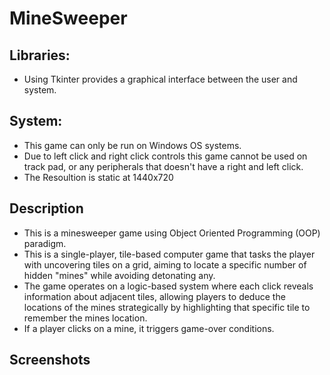 # MineSweeper

## Libraries:
- Using Tkinter provides a graphical interface between the user and system.
## System:
- This game can only be run on Windows OS systems.
- Due to left click and right click controls this game cannot be used on track pad, or any peripherals that doesn't have a right and left click.
- The Resoultion is static at 1440x720

## Description
- This is a minesweeper game using Object Oriented Programming (OOP) paradigm.
- This is a single-player, tile-based computer game that tasks the player with uncovering tiles on a grid, aiming to locate a specific number of hidden "mines" while avoiding detonating any. 
- The game operates on a logic-based system where each click reveals information about adjacent tiles, allowing players to deduce the locations of the mines strategically by highlighting that specific tile to remember the mines location. 
- If a player clicks on a mine, it triggers game-over conditions.

## Screenshots



